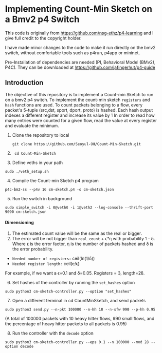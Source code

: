 # Implementing Count-Min Sketch on a Bmv2 p4 Switch  

This code is originally from https://github.com/nsg-ethz/p4-learning and I give full credit to the copyright holder. 

I have made minor changes to the code to make it run directly on the bmv2 switch, without comfortable tools such as p4run, p4app or mininet. 

Pre-Installation of dependencies are needed (PI, Behavioral Model (BMv2), P4C). 
They can be downloaded at https://github.com/jafingerhut/p4-guide


## Introduction

The objective of this repository is to implement a Count-min Sketch to run on a bmv2 p4 switch. 
To implement the count-min sketch `registers` and `hash` functions are used.
To count packets belonging to a flow, every packet's 5-tuple (src,dst, sport, dport, proto) is hashed. Each hash output indexes a different register and increase its value by 1
In order to read how many entries were counted for a given flow, read the value at every register and evaluate the minimum.

1.  Clone the repository to local 

    ```
    git clone https://github.com/Seoyul-OH/Count-Min-Sketch.git
    ```

2. ```
    cd Count-Min-Sketch
   ```

3. Define veths in your path 

```
sudo ./veth_setup.sh 
```

4. Compile the Count-min Sketch p4 program 

```
p4c-bm2-ss --p4v 16 cm-sketch.p4 -o cm-sketch.json
```

5. Run the switch in background 
```
sudo simple_switch -i 0@veth0 -i 1@veth2 --log-console --thrift-port 9090 cm-sketch.json
```


#### Dimensioning

   1. The estimated count value will be the same as the real or bigger.
   2. The error will be not bigger than `real_count` + ϵ*η with probability 1 - δ.  Where ϵ is the error factor, η is the number of packets hashed and δ is the error probability.

 * `Needed number of registers:` ceil(ln(1/δ))
 * `Needed register length:` ceil(e/ϵ)

For example, if we want a ϵ=0.1 and δ=0.05. Registers = 3, length=28.


6. Set hashes of the controller by running the `set_hashes` option 
```
sudo python3 cm-sketch-controller.py --option "set_hashes"
```

7. Open a different terminal in cd CountMinSketch, and send packets 
```
sudo python3 send.py --n-pkt 100000 --n-hh 10 --n-sfw 990 --p-hh 0.95
```

(A total of 100000 packets with 10 heavy hitter flows, 990 small flows, and the percentage of heavy hitter packets to all packets is 0.95)


8. Run the controller with the `decode` option
```
sudo python3 cm-sketch-controller.py --eps 0.1 --n 100000 --mod 28 --option decode
